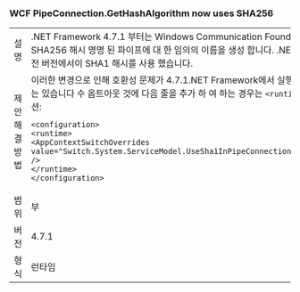 ### <a name="wcf-pipeconnectiongethashalgorithm-now-uses-sha256"></a>WCF PipeConnection.GetHashAlgorithm now uses SHA256

|   |   |
|---|---|
|설명|.NET Framework 4.7.1 부터는 Windows Communication Foundation를 사용 하 여 SHA256 해시 명명 된 파이프에 대 한 임의의 이름을 생성 합니다. .NET Framework 4.7 및 이전 버전에서이 SHA1 해시를 사용 했습니다.|
|제안 해결 방법|이러한 변경으로 인해 호환성 문제가 4.7.1.NET Framework에서 실행 하면 또는 이상 버전에서는 있습니다 수 옵트아웃 것에 다음 줄을 추가 하 여 하는 경우는 <code>&lt;runtime&gt;</code> app.config 파일의 섹션:<pre><code class="language-xml">&lt;configuration&gt;&#13;&#10;&lt;runtime&gt;&#13;&#10;&lt;AppContextSwitchOverrides value=&quot;Switch.System.ServiceModel.UseSha1InPipeConnectionGetHashAlgorithm=true&quot; /&gt;&#13;&#10;&lt;/runtime&gt;&#13;&#10;&lt;/configuration&gt;&#13;&#10;</code></pre>|
|범위|부|
|버전|4.7.1|
|형식|런타임|

